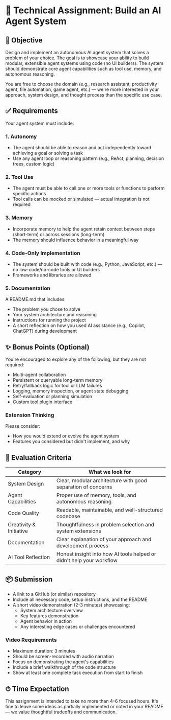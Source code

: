# 🧠 Technical Assignment: Build an AI Agent System

## 🧾 Objective

Design and implement an autonomous AI agent system that solves a problem of your choice. The goal is to showcase your ability to build modular, extensible agent systems using code (no UI builders). The system should demonstrate core agent capabilities such as tool use, memory, and autonomous reasoning.

You are free to choose the domain (e.g., research assistant, productivity agent, file automation, game agent, etc.) — we're more interested in your approach, system design, and thought process than the specific use case.

## ✅ Requirements

Your agent system must include:

### 1. Autonomy

- The agent should be able to reason and act independently toward achieving a goal or solving a task
- Use any agent loop or reasoning pattern (e.g., ReAct, planning, decision trees, custom logic)

### 2. Tool Use

- The agent must be able to call one or more tools or functions to perform specific actions
- Tool calls can be mocked or simulated — actual integration is not required

### 3. Memory

- Incorporate memory to help the agent retain context between steps (short-term) or across sessions (long-term)
- The memory should influence behavior in a meaningful way

### 4. Code-Only Implementation

- The system should be built with code (e.g., Python, JavaScript, etc.) — no low-code/no-code tools or UI builders
- Frameworks and libraries are allowed

### 5. Documentation

A README.md that includes:

- The problem you chose to solve
- Your system architecture and reasoning
- Instructions for running the project
- A short reflection on how you used AI assistance (e.g., Copilot, ChatGPT) during development

## ✨ Bonus Points (Optional)

You're encouraged to explore any of the following, but they are not required:

- Multi-agent collaboration
- Persistent or queryable long-term memory
- Retry/fallback logic for tool or LLM failures
- Logging, memory inspection, or agent state debugging
- Self-evaluation or planning simulation
- Custom tool plugin interface

### Extension Thinking

Please consider:

- How you would extend or evolve the agent system
- Features you considered but didn't implement, and why

## 🧪 Evaluation Criteria

| Category                | What we look for                                                     |
| ----------------------- | -------------------------------------------------------------------- |
| System Design           | Clear, modular architecture with good separation of concerns         |
| Agent Capabilities      | Proper use of memory, tools, and autonomous reasoning                |
| Code Quality            | Readable, maintainable, and well-structured codebase                 |
| Creativity & Initiative | Thoughtfulness in problem selection and system extensions            |
| Documentation           | Clear explanation of your approach and development process           |
| AI Tool Reflection      | Honest insight into how AI tools helped or didn't help your workflow |

## 📦 Submission

- A link to a GitHub (or similar) repository
- Include all necessary code, setup instructions, and the README
- A short video demonstration (2-3 minutes) showcasing:
  - System architecture overview
  - Key features demonstration
  - Agent behavior in action
  - Any interesting edge cases or challenges encountered

### Video Requirements

- Maximum duration: 3 minutes
- Should be screen-recorded with audio narration
- Focus on demonstrating the agent's capabilities
- Include a brief walkthrough of the code structure
- Show at least one complete task execution from start to finish

## ⏱ Time Expectation

This assignment is intended to take no more than 4–6 focused hours. It's fine to leave some ideas as partially implemented or noted in your README — we value thoughtful tradeoffs and communication.
